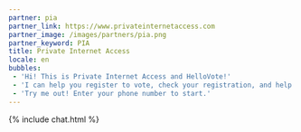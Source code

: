 ```yaml
---
partner: pia
partner_link: https://www.privateinternetaccess.com
partner_image: /images/partners/pia.png
partner_keyword: PIA
title: Private Internet Access
locale: en
bubbles:
 - 'Hi! This is Private Internet Access and HelloVote!'
 - 'I can help you register to vote, check your registration, and help your friends register'
 - 'Try me out! Enter your phone number to start.'
---
```

{% include chat.html %}



